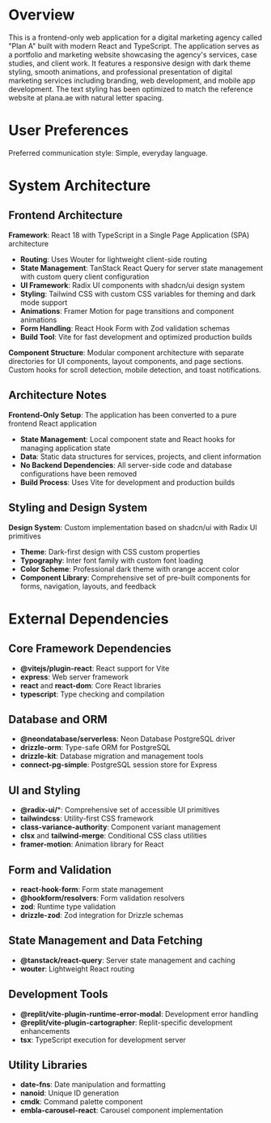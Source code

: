 # Overview

This is a frontend-only web application for a digital marketing agency called "Plan A" built with modern React and TypeScript. The application serves as a portfolio and marketing website showcasing the agency's services, case studies, and client work. It features a responsive design with dark theme styling, smooth animations, and professional presentation of digital marketing services including branding, web development, and mobile app development. The text styling has been optimized to match the reference website at plana.ae with natural letter spacing.

# User Preferences

Preferred communication style: Simple, everyday language.

# System Architecture

## Frontend Architecture

**Framework**: React 18 with TypeScript in a Single Page Application (SPA) architecture
- **Routing**: Uses Wouter for lightweight client-side routing
- **State Management**: TanStack React Query for server state management with custom query client configuration
- **UI Framework**: Radix UI components with shadcn/ui design system
- **Styling**: Tailwind CSS with custom CSS variables for theming and dark mode support
- **Animations**: Framer Motion for page transitions and component animations
- **Form Handling**: React Hook Form with Zod validation schemas
- **Build Tool**: Vite for fast development and optimized production builds

**Component Structure**: Modular component architecture with separate directories for UI components, layout components, and page sections. Custom hooks for scroll detection, mobile detection, and toast notifications.

## Architecture Notes

**Frontend-Only Setup**: The application has been converted to a pure frontend React application
- **State Management**: Local component state and React hooks for managing application state
- **Data**: Static data structures for services, projects, and client information
- **No Backend Dependencies**: All server-side code and database configurations have been removed
- **Build Process**: Uses Vite for development and production builds

## Styling and Design System

**Design System**: Custom implementation based on shadcn/ui with Radix UI primitives
- **Theme**: Dark-first design with CSS custom properties
- **Typography**: Inter font family with custom font loading
- **Color Scheme**: Professional dark theme with orange accent color
- **Component Library**: Comprehensive set of pre-built components for forms, navigation, layouts, and feedback

# External Dependencies

## Core Framework Dependencies
- **@vitejs/plugin-react**: React support for Vite
- **express**: Web server framework
- **react** and **react-dom**: Core React libraries
- **typescript**: Type checking and compilation

## Database and ORM
- **@neondatabase/serverless**: Neon Database PostgreSQL driver
- **drizzle-orm**: Type-safe ORM for PostgreSQL
- **drizzle-kit**: Database migration and management tools
- **connect-pg-simple**: PostgreSQL session store for Express

## UI and Styling
- **@radix-ui/***: Comprehensive set of accessible UI primitives
- **tailwindcss**: Utility-first CSS framework
- **class-variance-authority**: Component variant management
- **clsx** and **tailwind-merge**: Conditional CSS class utilities
- **framer-motion**: Animation library for React

## Form and Validation
- **react-hook-form**: Form state management
- **@hookform/resolvers**: Form validation resolvers
- **zod**: Runtime type validation
- **drizzle-zod**: Zod integration for Drizzle schemas

## State Management and Data Fetching
- **@tanstack/react-query**: Server state management and caching
- **wouter**: Lightweight React routing

## Development Tools
- **@replit/vite-plugin-runtime-error-modal**: Development error handling
- **@replit/vite-plugin-cartographer**: Replit-specific development enhancements
- **tsx**: TypeScript execution for development server

## Utility Libraries
- **date-fns**: Date manipulation and formatting
- **nanoid**: Unique ID generation
- **cmdk**: Command palette component
- **embla-carousel-react**: Carousel component implementation